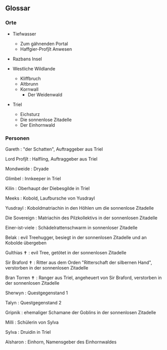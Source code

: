 ## Glossar

### Orte

- Tiefwasser
  - Zum gähnenden Portal
  - Haffgier-Profjît Anwesen
- Razbans Insel
- Westliche Wildlande
  - Kliffbruch
  - Altbrunn
  - Kornwall
    - Der Weidenwald

- Triel
  - Eichsturz
  - Die sonnenlose Zitadelle
  - Der Einhornwald

### Personen

Gareth
: "der Schatten", Auftraggeber aus Triel

Lord Profjît
: Halfling, Auftraggeber aus Triel

Mondweide
: Dryade

Glimbel
: Innkeeper in Triel

Kilin
: Oberhaupt der Diebesgilde in Triel
                 
Meeks
: Kobold, Laufbursche von Yusdrayl

Yusdrayl
: Koboldmatriachin in den Höhlen um die sonnenlose Zitadelle

Die Sovereign
: Matriachin des Pilzkollektivs in der sonnenlosen Zitadelle

Einer-ist-viele
: Schädelrattenschwarm in sonnenloser Zitadelle

Belak
: evil Treehugger, besiegt in der sonnenlosen Zitadelle und an Kobolde übergeben

Gulthias ✝
: evil Tree, getötet in der sonnenlosen Zitadelle

Sir Braford ✝
: Ritter aus dem Orden "Ritterschaft der silbernen Hand", verstorben in der sonnenlosen Zitadelle

Bran Torren ✝
: Ranger aus Triel, angeheuert von Sir Braford, verstorben in der sonnenlosen Zitadelle

Sherwyn
: Questgegenstand 1

Talyn
: Questgegenstand 2

Gripnik
: ehemaliger Schamane der Goblins in der sonnenlosen Zitadelle

Milli
: Schülerin von Sylva

Sylva
: Druidin in Triel

Alsharon
: Einhorn, Namensgeber des Einhornwaldes
